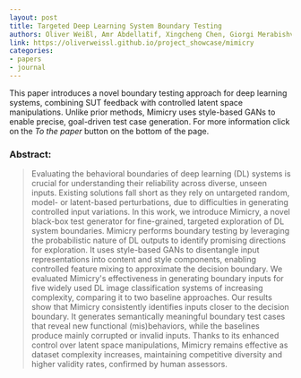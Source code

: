 ```yaml
---
layout: post
title: Targeted Deep Learning System Boundary Testing
authors: Oliver Weißl, Amr Abdellatif, Xingcheng Chen, Giorgi Merabishvili, Vincenzo Riccio, Severin Kacianka, Andrea Stocco
link: https://oliverweissl.github.io/project_showcase/mimicry
categories:
- papers
- journal
---
```

This paper introduces a novel boundary testing approach for deep learning systems, combining SUT feedback with controlled latent space manipulations. Unlike prior methods, Mimicry uses style-based GANs to enable precise, goal-driven test case generation.
For more information click on the *To the paper* button on the bottom of the page.
### Abstract:

> Evaluating the behavioral boundaries of deep learning (DL) systems is crucial for understanding their reliability across diverse, unseen inputs. Existing solutions fall short as they rely on untargeted random, model- or latent-based perturbations, due to difficulties in generating controlled input variations. In this work, we introduce Mimicry, a novel black-box test generator for fine-grained, targeted exploration of DL system boundaries. Mimicry performs boundary testing by leveraging the probabilistic nature of DL outputs to identify promising directions for exploration. It uses style-based GANs to disentangle input representations into content and style components, enabling controlled feature mixing to approximate the decision boundary. We evaluated Mimicry's effectiveness in generating boundary inputs for five widely used DL image classification systems of increasing complexity, comparing it to two baseline approaches. Our results show that Mimicry consistently identifies inputs closer to the decision boundary. It generates semantically meaningful boundary test cases that reveal new functional (mis)behaviors, while the baselines produce mainly corrupted or invalid inputs. Thanks to its enhanced control over latent space manipulations, Mimicry remains effective as dataset complexity increases, maintaining competitive diversity and higher validity rates, confirmed by human assessors.